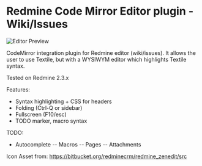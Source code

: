 # Redmine Code Mirror Editor plugin - Wiki/Issues

![Editor Preview](https://github.com/gjroelofs/redmine_codemirror/blob/master/editor_preview.png)

CodeMirror integration plugin for Redmine editor (wiki/issues).
It allows the user to use Textile, but with a WYSIWYM editor which highlights Textile syntax.

Tested on Redmine 2.3.x

Features:
- Syntax highlighting + CSS for headers
- Folding (Ctrl-Q or sidebar)
- Fullscreen (F10/esc)
- TODO marker, macro syntax

TODO:
- Autocomplete
-- Macros
-- Pages
-- Attachments

Icon Asset from: https://bitbucket.org/redminecrm/redmine_zenedit/src
